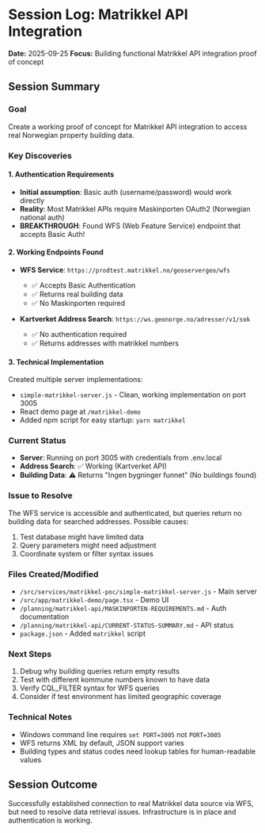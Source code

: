 # Session Log: Matrikkel API Integration
**Date:** 2025-09-25
**Focus:** Building functional Matrikkel API integration proof of concept

## Session Summary

### Goal
Create a working proof of concept for Matrikkel API integration to access real Norwegian property building data.

### Key Discoveries

#### 1. Authentication Requirements
- **Initial assumption**: Basic auth (username/password) would work directly
- **Reality**: Most Matrikkel APIs require Maskinporten OAuth2 (Norwegian national auth)
- **BREAKTHROUGH**: Found WFS (Web Feature Service) endpoint that accepts Basic Auth!

#### 2. Working Endpoints Found
- **WFS Service**: `https://prodtest.matrikkel.no/geoservergeo/wfs`
  - ✅ Accepts Basic Authentication
  - ✅ Returns real building data
  - ✅ No Maskinporten required

- **Kartverket Address Search**: `https://ws.geonorge.no/adresser/v1/sok`
  - ✅ No authentication required
  - ✅ Returns addresses with matrikkel numbers

#### 3. Technical Implementation
Created multiple server implementations:
- `simple-matrikkel-server.js` - Clean, working implementation on port 3005
- React demo page at `/matrikkel-demo`
- Added npm script for easy startup: `yarn matrikkel`

### Current Status
- **Server**: Running on port 3005 with credentials from .env.local
- **Address Search**: ✅ Working (Kartverket API)
- **Building Data**: ⚠️ Returns "Ingen bygninger funnet" (No buildings found)

### Issue to Resolve
The WFS service is accessible and authenticated, but queries return no building data for searched addresses. Possible causes:
1. Test database might have limited data
2. Query parameters might need adjustment
3. Coordinate system or filter syntax issues

### Files Created/Modified
- `/src/services/matrikkel-poc/simple-matrikkel-server.js` - Main server
- `/src/app/matrikkel-demo/page.tsx` - Demo UI
- `/planning/matrikkel-api/MASKINPORTEN-REQUIREMENTS.md` - Auth documentation
- `/planning/matrikkel-api/CURRENT-STATUS-SUMMARY.md` - API status
- `package.json` - Added `matrikkel` script

### Next Steps
1. Debug why building queries return empty results
2. Test with different kommune numbers known to have data
3. Verify CQL_FILTER syntax for WFS queries
4. Consider if test environment has limited geographic coverage

### Technical Notes
- Windows command line requires `set PORT=3005` not `PORT=3005`
- WFS returns XML by default, JSON support varies
- Building types and status codes need lookup tables for human-readable values

## Session Outcome
Successfully established connection to real Matrikkel data source via WFS, but need to resolve data retrieval issues. Infrastructure is in place and authentication is working.